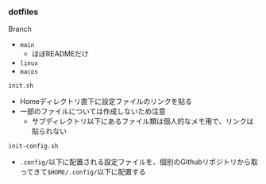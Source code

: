 ### dotfiles

Branch
- `main`
  - ほぼREADMEだけ
- `linux`
- `macos`

`init.sh`
- Homeディレクトリ直下に設定ファイルのリンクを貼る
- 一部のファイルについては作成しないため注意
  - サブディレクトリ以下にあるファイル類は個人的なメモ用で、リンクは貼られない

`init-config.sh`
- `.config/`以下に配置される設定ファイルを、個別のGithubリポジトリから取ってきて`$HOME/.config/`以下に配置する
